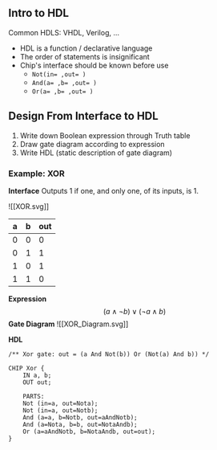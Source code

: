 ## Intro to HDL
Common HDLS: VHDL, Verilog, ...

- HDL is a function / declarative language
- The order of statements is insignificant
- Chip's interface should be known before use
	- `Not(in= ,out= )`
	- `And(a= ,b= ,out= )`
	- `Or(a= ,b= ,out= )`
## Design From Interface to HDL
1. Write down Boolean expression through Truth table
2. Draw gate diagram according to expression
3. Write HDL (static description of gate diagram)

### Example: XOR
**Interface**
Outputs 1 if one, and only one, of its inputs, is 1.

![[XOR.svg]]


| a   | b   | out |
| --- | --- | --- |
| 0   | 0   | 0   |
| 0   | 1   | 1   |
| 1   | 0   | 1   |
| 1   | 1   | 0   |
**Expression**
$$(a \land \neg b) \lor (\neg a \land b)$$
**Gate Diagram**
![[XOR_Diagram.svg]]

**HDL**
```
/** Xor gate: out = (a And Not(b)) Or (Not(a) And b)) */

CHIP Xor {
	IN a, b;
	OUT out;

	PARTS:
	Not (in=a, out=Nota);
	Not (in=a, out=Notb);
	And (a=a, b=Notb, out=aAndNotb);
	And (a=Nota, b=b, out=NotaAndb);
	Or (a=aAndNotb, b=NotaAndb, out=out);
}
```

